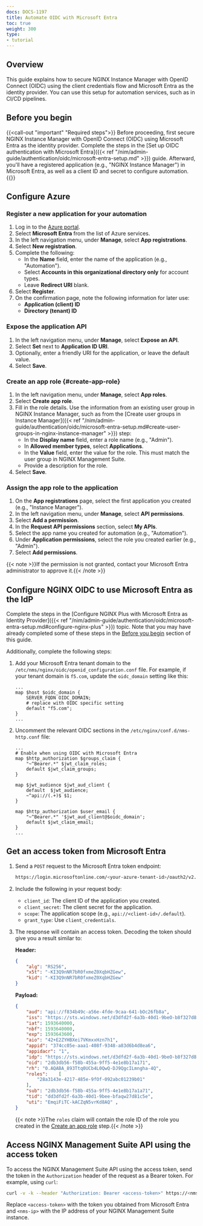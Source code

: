 ```yaml
---
docs: DOCS-1197
title: Automate OIDC with Microsoft Entra
toc: true
weight: 300
type:
- tutorial
---
```


## Overview

This guide explains how to secure NGINX Instance Manager with OpenID Connect (OIDC) using the client credentials flow and Microsoft Entra as the identity provider. You can use this setup for automation services, such as in CI/CD pipelines.

## Before you begin

{{<call-out "important" "Required steps">}}
Before proceeding, first secure NGINX Instance Manager with OpenID Connect (OIDC) using Microsoft Entra as the identity provider. Complete the steps in the [Set up OIDC authentication with Microsoft Entra]({{< ref "/nim/admin-guide/authentication/oidc/microsoft-entra-setup.md" >}}) guide. Afterward, you'll have a registered application (e.g., "NGINX Instance Manager") in Microsoft Entra, as well as a client ID and secret to configure automation.
{{</call-out>}}

## Configure Azure

### Register a new application for your automation

1. Log in to the [Azure portal](https://portal.azure.com/#home).
2. Select **Microsoft Entra** from the list of Azure services.
3. In the left navigation menu, under **Manage**, select **App registrations**.
4. Select **New registration**.
5. Complete the following:
   - In the **Name** field, enter the name of the application (e.g., "Automation").
   - Select **Accounts in this organizational directory only** for account types.
   - Leave **Redirect URI** blank.
6. Select **Register**.
7. On the confirmation page, note the following information for later use:
   - **Application (client) ID**
   - **Directory (tenant) ID**

### Expose the application API

1. In the left navigation menu, under **Manage**, select **Expose an API**.
2. Select **Set** next to **Application ID URI**.
3. Optionally, enter a friendly URI for the application, or leave the default value.
4. Select **Save**.

### Create an app role {#create-app-role}

1. In the left navigation menu, under **Manage**, select **App roles**.
2. Select **Create app role**.
3. Fill in the role details. Use the information from an existing user group in NGINX Instance Manager, such as from the [Create user groups in Instance Manager]({{< ref "/nim/admin-guide/authentication/oidc/microsoft-entra-setup.md#create-user-groups-in-nginx-instance-manager" >}}) step:
   - In the **Display name** field, enter a role name (e.g., "Admin").
   - In **Allowed member types**, select **Applications**.
   - In the **Value** field, enter the value for the role. This must match the user group in NGINX Management Suite.
   - Provide a description for the role.
4. Select **Save**.

### Assign the app role to the application

1. On the **App registrations** page, select the first application you created (e.g., "Instance Manager").
2. In the left navigation menu, under **Manage**, select **API permissions**.
3. Select **Add a permission**.
4. In the **Request API permissions** section, select **My APIs**.
5. Select the app name you created for automation (e.g., "Automation").
6. Under **Application permissions**, select the role you created earlier (e.g., "Admin").
7. Select **Add permissions**.

{{< note >}}If the permission is not granted, contact your Microsoft Entra administrator to approve it.{{< /note >}}

## Configure NGINX OIDC to use Microsoft Entra as the IdP

Complete the steps in the [Configure NGINX Plus with Microsoft Entra as Identity Provider]({{< ref "/nim/admin-guide/authentication/oidc/microsoft-entra-setup.md#configure-nginx-plus" >}}) topic. Note that you may have already completed some of these steps in the [Before you begin](#before-you-begin) section of this guide.

Additionally, complete the following steps:

1. Add your Microsoft Entra tenant domain to the `/etc/nms/nginx/oidc/openid_configuration.conf` file. For example, if your tenant domain is `f5.com`, update the `oidc_domain` setting like this:

    ```nginx
    ...
    map $host $oidc_domain {
        SERVER_FQDN OIDC_DOMAIN;
        # replace with OIDC specific setting
        default "f5.com";
    }
    ...
    ```

2. Uncomment the relevant OIDC sections in the `/etc/nginx/conf.d/nms-http.conf` file:

    ```nginx
    ...
    # Enable when using OIDC with Microsoft Entra
    map $http_authorization $groups_claim {
        "~^Bearer.*" $jwt_claim_roles;
        default $jwt_claim_groups;
    }

    map $jwt_audience $jwt_aud_client {
        default  $jwt_audience;
        ~^api://(.+)$ $1;
    }

    map $http_authorization $user_email {
        "~^Bearer.*" '$jwt_aud_client@$oidc_domain';
        default $jwt_claim_email;
    }
    ...
    ```

## Get an access token from Microsoft Entra

1. Send a `POST` request to the Microsoft Entra token endpoint:

    ```bash
    https://login.microsoftonline.com/<your-azure-tenant-id>/oauth2/v2.0/token
    ```

2. Include the following in your request body:
    - `client_id`: The client ID of the application you created.
    - `client_secret`: The client secret for the application.
    - `scope`: The application scope (e.g., `api://<client-id>/.default`).
    - `grant_type`: Use `client_credentials`.

3. The response will contain an access token. Decoding the token should give you a result similar to:

    **Header:**

    ```json
    {
        "alg": "RS256",
        "x5t": "-KI3Q9nNR7bR0fxmeZ0XqbHZGew",
        "kid": "-KI3Q9nNR7bR0fxmeZ0XqbHZGew"
    }
    ```

    **Payload:**

    ```json
    {
        "aud": "api://f834b49c-a56e-4fde-9caa-641-bOc26fb8a",
        "iss": "https://sts.windows.net/d3dfd2f-6a3b-40d1-9beO-b8f327d81c50/",
        "iat": 1593640000,
        "nbf": 1593640000,
        "exp": 1593643600,
        "aio": "42+E2ZYHBXei7VKmxxHzn7h1",
        "appid": "374cc05e-aaa1-408f-9348-a83d6b4d8ea6",
        "appidacr": "1",
        "idp": "https://sts.windows.net/d3dfd2f-6a3b-40d1-9beO-b8f327d81c5/",
        "oid": "2db3db56-f58b-455a-9ff5-4e1e8b17a171",
        "rh": "0.AQABA_893Ttq0UCb4L0QwQ-DJ9QgcILmngha-4Q",
        "roles":    [
            "28a3143e-4217-485e-9fOf-092abc01239b01"
        ],
        "sub": "2db3db56-f58b-455a-9ff5-4e1e8b17a1a71",
        "tid": "dd3dfd2f-6a3b-40d1-9bee-bfaqw27d81c5e",
        "uti": "EmqiFiTC-kACZqN5vrKd8AQ" ,
    }
    ```

    {{< note >}}The `roles` claim will contain the role ID of the role you created in the [Create an app role](#create-app-role) step.{{< /note >}}

## Access NGINX Management Suite API using the access token

To access the NGINX Management Suite API using the access token, send the token in the `Authorization` header of the request as a Bearer token. For example, using `curl`:

```bash
curl -v -k --header "Authorization: Bearer <access-token>" https://<nms-ip>/api/platform/v1/userinfo
```

Replace `<access-token>` with the token you obtained from Microsoft Entra and `<nms-ip>` with the IP address of your NGINX Management Suite instance.
